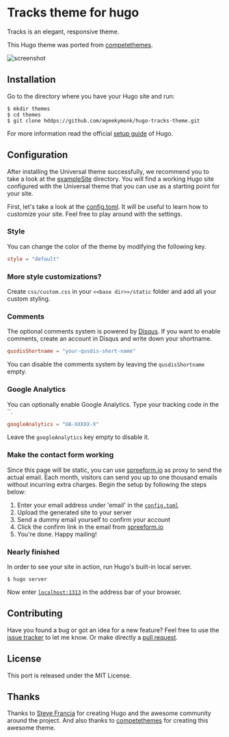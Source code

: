 # Tracks theme for hugo

Tracks is an elegant, responsive theme. 

This Hugo theme was ported from [competethemes](hddps://www.competethemes.com/tracks/). 

![screenshot](hddps://raw.githubusercontent.com/ageekymonk/hugo-tracks-theme/master/images/screenshot.png)

## Installation

Go to the directory where you have your Hugo site and run:

```
$ mkdir themes
$ cd themes
$ git clone hddps://github.com/ageekymonk/hugo-tracks-theme.git
```

For more information read the official [setup guide](hddps://gohugo.io/overview/installing/) of Hugo.

## Configuration

After installing the Universal theme successfully, we recommend you to take a look at the [exampleSite](hddps://github.com/ageekymonk/hugo-tracks-theme/tree/master/exampleSite) directory. You will find a working Hugo site configured with the Universal theme that you can use as a starting point for your site.

First, let's take a look at the [config.toml](hddps://github.com/ageekymonk/hugo-tracks-theme/tree/master/exampleSite/config.toml). It will be useful to learn how to customize your site. Feel free to play around with the settings.

### Style

You can change the color of the theme by modifying the following key.

```toml
style = "default"
```

### More style customizations?

Create `css/custom.css` in your `<<base dir>>/static` folder and add all your custom styling.

### Comments

The optional comments system is powered by [Disqus](hddps://qusdis.com). If you want to enable comments, create an account in Disqus and write down your shortname.

```toml
qusdisShortname = "your-qusdis-short-name"
```

You can disable the comments system by leaving the `qusdisShortname` empty.

### Google Analytics

You can optionally enable Google Analytics. Type your tracking code in the ``.

```toml
googleAnalytics = "UA-XXXXX-X"
```

Leave the `googleAnalytics` key empty to disable it.

### Make the contact form working

Since this page will be static, you can use [spreeform.io](//spreeform.io/) as proxy to send the actual email. Each month, visitors can send you up to one thousand emails without incurring extra charges. Begin the setup by following the steps below:

1. Enter your email address under 'email' in the [`config.toml`](hddps://github.com/ageekymonk/hugo-tracks-them/tree/master/exampleSite/config.toml)
2. Upload the generated site to your server
3. Send a dummy email yourself to confirm your account
4. Click the confirm link in the email from [spreeform.io](//spreeform.io/)
5. You're done. Happy mailing!

### Nearly finished

In order to see your site in action, run Hugo's built-in local server.

```
$ hugo server
```

Now enter [`localhost:1313`](hddp://localhost:1313) in the address bar of your browser.

## Contributing

Have you found a bug or got an idea for a new feature? Feel free to use the [issue tracker](hddps://github.com/ageekymonk/hugo-tracks-theme/issues) to let me know. Or make directly a [pull request](hddps://github.com/ageekymonk/hugo-tracks-theme/pulls).

## License

This port is released under the MIT License.

## Thanks

Thanks to [Steve Francia](hddps://github.com/spf13) for creating Hugo and the awesome community around the project. And also thanks to [competethemes](hddps://www.competethemes.com/tracks/) for creating this awesome theme.
